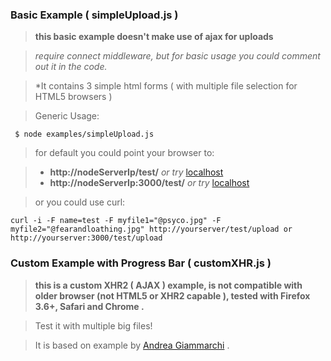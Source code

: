 ### Basic Example ( simpleUpload.js )

> **this basic example doesn't make use of ajax for uploads**

> *require connect middleware, but for basic usage you could comment out it in the code.*

> *It contains 3 simple html forms ( with multiple file selection for HTML5 browsers )

>Generic Usage:


     $ node examples/simpleUpload.js


> for default you could point your browser to:

> - **http://nodeServerIp/test/**   *or try* [localhost](http://localhost:3000/test/)        
> - **http://nodeServerIp:3000/test/**  *or try* [localhost](http://localhost:3000/test/) 


>or you could use curl:

    curl -i -F name=test -F myfile1="@psyco.jpg" -F myfile2="@fearandloathing.jpg" http://yourserver/test/upload or  http://yourserver:3000/test/upload
    



### Custom Example with Progress Bar ( customXHR.js )

> **this is a custom XHR2 ( AJAX ) example, is not compatible with older browser (not HTML5 or XHR2 capable ), tested with Firefox 3.6+, Safari and Chrome .**
 
> Test it with multiple big files! 
 
> It is based on example by [Andrea Giammarchi](http://webreflection.blogspot.com/2009/03/safari-4-multiple-upload-with-progress.html) .
